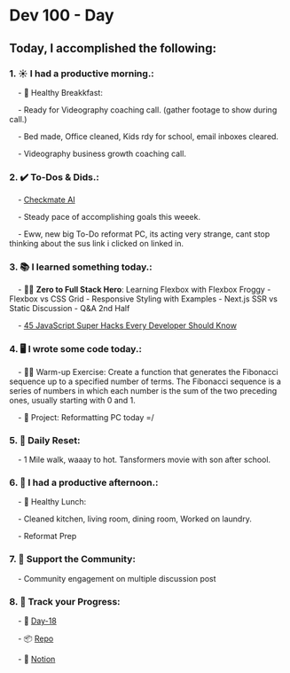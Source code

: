 # Dev 100 - Day #

## Today, I accomplished the following:

### 1. ☀️ **I had a productive morning.**:

    - 🍳 Healthy Breakkfast:

    - Ready for Videography coaching call. (gather footage to show during call.)

    - Bed made, Office cleaned, Kids rdy for school, email inboxes cleared.

    - Videography business growth coaching call. 


### 2. ✔️ **To-Dos & Dids.**:

    - [Checkmate AI](https://checkmate-ai.vercel.app/)

    - Steady pace of accomplishing goals this weeek. 

    - Eww, new big To-Do reformat PC, its acting very strange, cant stop thinking about the sus link i clicked on linked in. 

### 3. 📚 **I learned something today.**:

    - 🦸‍♂️ **Zero to Full Stack Hero**: Learning Flexbox with Flexbox Froggy - Flexbox vs CSS Grid - Responsive Styling with Examples - Next.js SSR vs Static Discussion - Q&A 2nd Half

    - [45 JavaScript Super Hacks Every Developer Should Know](https://blog.devgenius.io/45-javascript-super-hacks-every-developer-should-know-92aecfb33ee8)

### 4. 🖥️ **I wrote some code today.**:

    - 🏋️‍♂️ Warm-up Exercise: Create a function that generates the Fibonacci sequence up to a specified number of terms. The Fibonacci sequence is a series of numbers in which each number is the sum of the two preceding ones, usually starting with 0 and 1.


    - 🦺 Project: Reformatting PC today =/

### 5. 🏃 **Daily Reset**:

    - 1 Mile walk, waaay to hot. Tansformers movie with son after school.

### 6. 🌈 **I had a productive afternoon.**:

    - 🍱 Healthy Lunch: 

    - Cleaned kitchen, living room, dining room, Worked on laundry.

    - Reformat Prep

### 7. 💪 **Support the Community**:

    - Community engagement on multiple discussion post
### 8. 🔗 **Track your Progress**:

    - 🏫 [Day-18](https://www.skool.com/universityofcode/dev-100-day-18)

    - 📦️ [Repo](https://github.com/Digitl-Alchemyst/dev100/blob/main/Day-18/day18.md)

    - 📄 [Notion](https://liberating-galley-48d.notion.site/Dev100-Coding-Lifestyle-Challenge-a85ec9fba3ce41f3b29d581a1a85d92b?pvs=4)

